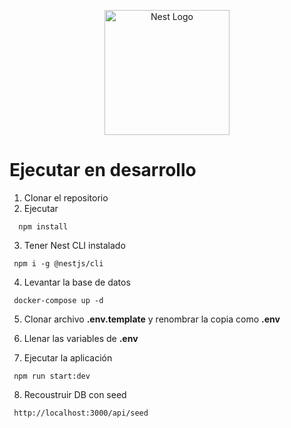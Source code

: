<p align="center">
  <a href="http://nestjs.com/" target="blank"><img src="https://nestjs.com/img/logo-small.svg" width="200" alt="Nest Logo" /></a>
</p>

# Ejecutar en desarrollo

1. Clonar el repositorio
2. Ejecutar 

```
  npm install
```

3. Tener Nest CLI instalado
 ```
  npm i -g @nestjs/cli
 ```

4. Levantar la base de datos
 ```
  docker-compose up -d
 ```

5. Clonar archivo __.env.template__ y renombrar la copia como __.env__

6. Llenar las variables de __.env__

7.  Ejecutar la aplicación
 ```
  npm run start:dev
 ```

8. Recoustruir DB con seed
 ```
  http://localhost:3000/api/seed
 ```